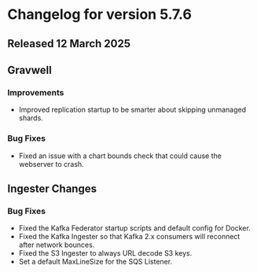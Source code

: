# Changelog for version 5.7.6

## Released 12 March 2025

## Gravwell

### Improvements

* Improved replication startup to be smarter about skipping unmanaged shards.

### Bug Fixes

* Fixed an issue with a chart bounds check that could cause the webserver to crash. 

## Ingester Changes

### Bug Fixes

* Fixed the Kafka Federator startup scripts and default config for Docker.
* Fixed the Kafka Ingester so that Kafka 2.x consumers will reconnect after network bounces.
* Fixed the S3 Ingester to always URL decode S3 keys. 
* Set a default MaxLineSize for the SQS Listener.